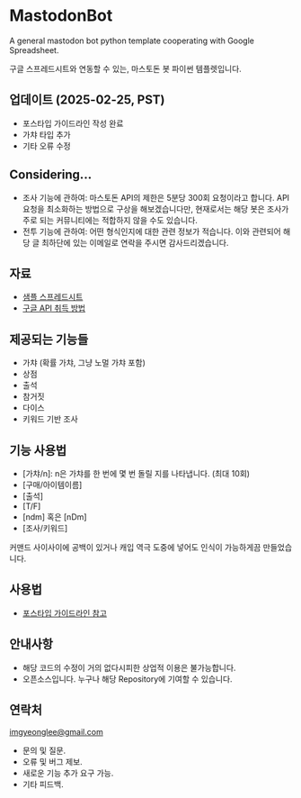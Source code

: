 # MastodonBot

A general mastodon bot python template cooperating with Google Spreadsheet.

구글 스프레드시트와 연동할 수 있는, 마스토돈 봇 파이썬 템플렛입니다.

## 업데이트 (2025-02-25, PST)

-   포스타입 가이드라인 작성 완료
-   가챠 타입 추가
-   기타 오류 수정

## Considering...

-   조사 기능에 관하여: 마스토돈 API의 제한은 5분당 300회 요청이라고 합니다. API 요청을 최소화하는 방법으로 구상을 해보겠습니다만, 현재로서는 해당 봇은 조사가 주로 되는 커뮤니티에는 적합하지 않을 수도 있습니다.
-   전투 기능에 관하여: 어떤 형식인지에 대한 관련 정보가 적습니다. 이와 관련되어 해당 글 최하단에 있는 이메일로 연락을 주시면 감사드리겠습니다.

## 자료

-   [샘플 스프레드시트](https://docs.google.com/spreadsheets/d/1uQ5la1Z2OP1dTgUuUXyJjLEagznXyEWJ-GheA0u-Nc4/edit?usp=sharing)
-   [구글 API 취득 방법](https://liwonfather.tistory.com/235)

## 제공되는 기능들

-   가챠 (확률 가챠, 그냥 노멀 가챠 포함)
-   상점
-   출석
-   참거짓
-   다이스
-   키워드 기반 조사

## 기능 사용법

-   [가챠/n]: n은 가챠를 한 번에 몇 번 돌릴 지를 나타냅니다. (최대 10회)
-   [구매/아이템이름]
-   [출석]
-   [T/F]
-   [ndm] 혹은 [nDm]
-   [조사/키워드]

커맨드 사이사이에 공백이 있거나 캐입 역극 도중에 넣어도 인식이 가능하게끔 만들었습니다.

## 사용법

-   [포스타입 가이드라인 참고](https://www.postype.com/@imgyeonglee/post/18833704)

## 안내사항

-   해당 코드의 수정이 거의 없다시피한 상업적 이용은 불가능합니다.
-   오픈소스입니다. 누구나 해당 Repository에 기여할 수 있습니다.

## 연락처

imgyeonglee@gmail.com

-   문의 및 질문.
-   오류 및 버그 제보.
-   새로운 기능 추가 요구 가능.
-   기타 피드백.
